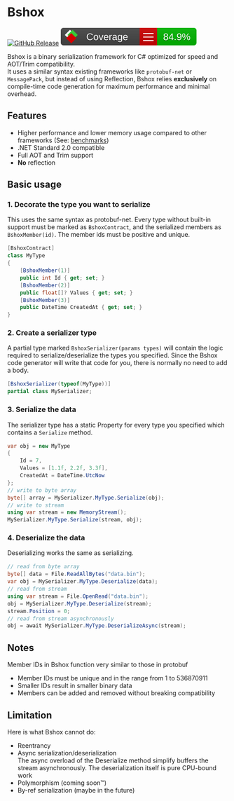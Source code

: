 # Bshox

[![GitHub Release](https://img.shields.io/github/v/release/PhilippNaused/Bshox?include_prereleases)](https://github.com/PhilippNaused/Bshox/pkgs/nuget/Bshox)
[![Test Coverage](/docs/coverage/badge_linecoverage.svg)](/docs/coverage/SummaryGithub.md)

Bshox is a binary serialization framework for C# optimized for speed and AOT/Trim compatibility.\
It uses a similar syntax existing frameworks like `protobuf-net` or `MessagePack`, but instead of using Reflection, Bshox relies **exclusively** on compile-time code generation for maximum performance and minimal overhead.

## Features

- Higher performance and lower memory usage compared to other frameworks (See: [benchmarks](/docs/benchmarks/results/))
- .NET Standard 2.0 compatible
- Full AOT and Trim support
- **No** reflection

## Basic usage

### 1. Decorate the type you want to serialize

This uses the same syntax as protobuf-net.
Every type without built-in support must be marked as `BshoxContract`, and the serialized members as `BshoxMember(id)`. The member ids must be positive and unique.

```cs
[BshoxContract]
class MyType
{
    [BshoxMember(1)]
    public int Id { get; set; }
    [BshoxMember(2)]
    public float[]? Values { get; set; }
    [BshoxMember(3)]
    public DateTime CreatedAt { get; set; }
}
```

### 2. Create a serializer type

A partial type marked `BshoxSerializer(params types)` will contain the logic required to serialize/deserialize the types you specified. Since the Bshox code generator will write that code for you, there is normally no need to add a body.

```cs
[BshoxSerializer(typeof(MyType))]
partial class MySerializer;
```

### 3. Serialize the data

The serializer type has a static Property for every type you specified which contains a `Serialize` method.

```cs
var obj = new MyType
{
    Id = 7,
    Values = [1.1f, 2.2f, 3.3f],
    CreatedAt = DateTime.UtcNow
};
// write to byte array
byte[] array = MySerializer.MyType.Serialize(obj);
// write to stream
using var stream = new MemoryStream();
MySerializer.MyType.Serialize(stream, obj);
```

### 4. Deserialize the data

Deserializing works the same as serializing.

```cs
// read from byte array
byte[] data = File.ReadAllBytes("data.bin");
var obj = MySerializer.MyType.Deserialize(data);
// read from stream
using var stream = File.OpenRead("data.bin");
obj = MySerializer.MyType.Deserialize(stream);
stream.Position = 0;
// read from stream asynchronously
obj = await MySerializer.MyType.DeserializeAsync(stream);
```

## Notes

Member IDs in Bshox function very similar to those in protobuf

- Member IDs must be unique and in the range from 1 to 536870911
- Smaller IDs result in smaller binary data
- Members can be added and removed without breaking compatibility

## Limitation

Here is what Bshox cannot do:

- Reentrancy
- Async serialization/deserialization\
  The async overload of the Deserialize method simplify buffers the stream asynchronously. The deserialization itself is pure CPU-bound work
- Polymorphism (coming soon™)
- By-ref serialization (maybe in the future)
